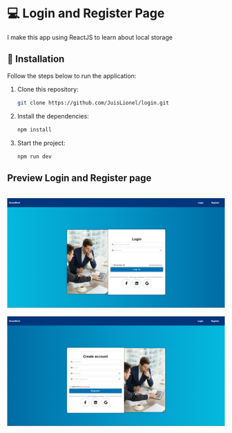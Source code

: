 # 💻 Login and Register Page

I make this app using ReactJS to learn about local storage

## 🚀 Installation

Follow the steps below to run the application:

1. Clone this repository:
    ```bash
    git clone https://github.com/JuisLionel/login.git
    ```

2. Install the dependencies:
    ```bash
    npm install
    ```

3. Start the project:
    ```bash
    npm run dev
    ```

## Preview Login and Register page

<br />

<img src="./public/img/Preview Login.png" alt="Login page preview">

<br />
<br />

<img src="./public/img/Preview Register.png" alt="Login page preview">





